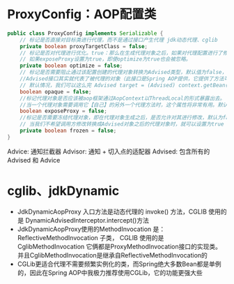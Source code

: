 # ProxyConfig：AOP配置类
```java
public class ProxyConfig implements Serializable {
	// 标记是否直接对目标类进行代理，而不是通过接口产生代理 jdk动态代理、cglib
	private boolean proxyTargetClass = false;
	// 标记是否对代理进行优化。true：那么在生成代理对象之后，如果对代理配置进行了修改，已经创建的代理对象也不会获取修改之后的代理配置。
	// 如果exposeProxy设置为true，即使optimize为true也会被忽略。
	private boolean optimize = false;
	// 标记是否需要阻止通过该配置创建的代理对象转换为Advised类型，默认值为false，表示代理对象可以被转换为Advised类型
	//Advised接口其实就代表了被代理的对象（此接口是Spring AOP提供，它提供了方法可以对代理进行操作，比如移除一个切面之类的），它持有了代理对象的一些属性，通过它可以对生成的代理对象的一些属性进行人为干预
	// 默认情况，我们可以这么完 Advised target = (Advised) context.getBean("opaqueTest"); 从而就可以对该代理持有的一些属性进行干预勒   若此值为true，就不能这么玩了
	boolean opaque = false;
	//标记代理对象是否应该被aop框架通过AopContext以ThreadLocal的形式暴露出去。
	//当一个代理对象需要调用它【自己】的另外一个代理方法时，这个属性将非常有用。默认是是false，以避免不必要的拦截。
	boolean exposeProxy = false;
	//标记是否需要冻结代理对象，即在代理对象生成之后，是否允许对其进行修改，默认为false.
	// 当我们不希望调用方修改转换成Advised对象之后的代理对象时，就可以设置为true 给冻结上即可
	private boolean frozen = false;
}
```

Advice: 通知拦截器
Advisor: 通知 + 切入点的适配器
Advised: 包含所有的Advised 和 Advice

# cglib、jdkDynamic
- JdkDynamicAopProxy 入口方法是动态代理的 invoke() 方法，CGLIB 使用的是 DynamicAdvisedInterceptor.intercept()方法
- JdkDynamicAopProxy使用的MethodInvocation 是： ReflectiveMethodInvocation 子类，
CGLIB 使用的是CglibMethodInvocation
它俩都是ProxyMethodInvocation接口的实现类。并且CglibMethodInvocation是继承自ReflectiveMethodInvocation的
- CGLib更适合代理不需要频繁实例化的类，而Spring绝大多数Bean都是单例的，因此在Spring AOP中我极力推荐使用CGLib，它的功能更强大些